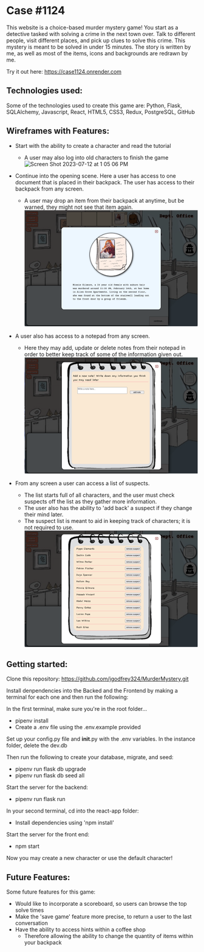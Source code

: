 # Case #1124

This website is a choice-based murder mystery game! You start as a detective tasked with solving a crime in the next town over. Talk to different people, visit different places, and pick up clues to solve this crime. This mystery is meant to be solved in under 15 minutes. The story is written by me, as well as most of the items, icons and backgrounds are redrawn by me.

Try it out here: https://case1124.onrender.com


## Technologies used:

Some of the technologies used to create this game are: Python, Flask, SQLAlchemy, Javascript, React, HTML5, CSS3, Redux, PostgreSQL, GitHub


## Wireframes with Features:

* Start with the ability to create a character and read the tutorial
    * A user may also log into old characters to finish the game
![Screen Shot 2023-07-12 at 1 05 06 PM](https://github.com/jgodfrey324/MurderMystery/assets/122331146/45491345-9d46-4520-b660-bbf1b5b3e571)



* Continue into the opening scene. Here a user has access to one document that is placed in their backpack. The user has access to their backpack from any screen.
    * A user may drop an item from their backpack at anytime, but be warned, they might not see that item again.
![Alt text](<Screen Shot 2023-06-22 at 1.49.22 PM.png>)



* A user also has access to a notepad from any screen.
    * Here they may add, update or delete notes from their notepad in order to better keep track of some of the information given out.
![Alt text](<Screen Shot 2023-06-22 at 1.52.53 PM.png>)



* From any screen a user can access a list of suspects.
    * The list starts full of all characters, and the user must check suspects off the list as they gather more information.
    * The user also has the ability to 'add back' a suspect if they change their mind later.
    * The suspect list is meant to aid in keeping track of characters; it is not required to use.
![Alt text](<Screen Shot 2023-06-22 at 1.55.36 PM.png>)



## Getting started:
Clone this repository:
https://github.com/jgodfrey324/MurderMystery.git

Install denpendencies into the Backed and the Frontend by making a terminal for each one and then run the following:

In the first terminal, make sure you're in the root folder...
* pipenv install
* Create a .env file using the .env.example provided

Set up your config.py file and __init__.py with the .env variables.
In the instance folder, delete the dev.db

Then run the following to create your database, migrate, and seed:
* pipenv run flask db upgrade
* pipenv run flask db seed all

Start the server for the backend:
* pipenv run flask run

In your second terminal, cd into the react-app folder:
* Install dependencies using 'npm install'

Start the server for the front end:
* npm start

Now you may create a new character or use the default character!



## Future Features:
Some future features for this game:
* Would like to incorporate a scoreboard, so users can browse the top solve times
* Make the 'save game' feature more precise, to return a user to the last conversation
* Have the ability to access hints within a coffee shop
    * Therefore allowing the ability to change the quantity of items within your backpack
